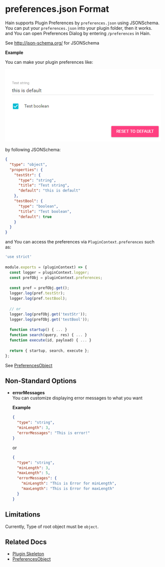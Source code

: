 # preferences.json Format

Hain supports Plugin Preferences by `preferences.json` using JSONSchema.  
You can put your `preferences.json` into your plugin folder, then it works.  
and You can open Preferences Dialog by entering `/preferences` in Hain.

See <http://json-schema.org/> for JSONSchema

**Example**  

You can make your plugin preferences like:
<p align="center">
  <img src="images/pref-sample1.png" />
</p>

by following JSONSchema:
```json
{
  "type": "object",
  "properties": {
    "testStr": {
      "type": "string",
      "title": "Test string",
      "default": "this is default"
    },
    "testBool": {
      "type": "boolean",
      "title": "Test boolean",
      "default": true
    }
  }
}
```

and You can access the preferences via `PluginContext.preferences` such as:

```javascript
'use strict'

module.exports = (pluginContext) => {
  const logger = pluginContext.logger;
  const prefObj = pluginContext.preferences;
  
  const pref = prefObj.get();
  logger.log(pref.testStr);
  logger.log(pref.testBool);
  
  // or
  logger.log(prefObj.get('testStr'));
  logger.log(prefObj.get('testBool'));
  
  function startup() { ... }
  function search(query, res) { ... }
  function execute(id, payload) { ... }
  
  return { startup, search, execute };
};
```
See [PreferencesObject](preferences-object.md)

## Non-Standard Options

* **errorMessages**  
  You can customize displaying error messages to what you want  
  
  **Example**
  ```json
  {
    "type": "string",
    "minLength": 3,
    "errorMessages": "This is error!"
  }
  ```
  or
  ```json
  {
    "type": "string",
    "minLength": 3,
    "maxLength": 5,
    "errorMessages": {
      "minLength": "This is Error for minLength",
      "maxLength": "This is Error for maxLength"
    }
  }
  ```

## Limitations  
Currently, Type of root object must be `object`.


## Related Docs
* [Plugin Skeleton](plugin-skeleton.md)
* [PreferencesObject](preferences-object.md)